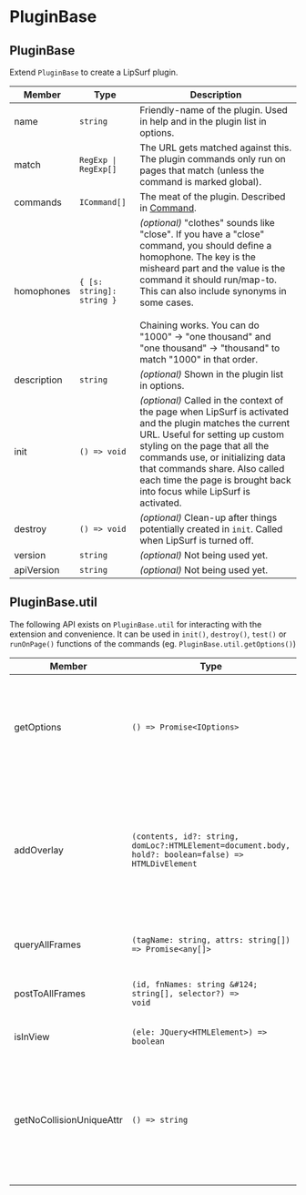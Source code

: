 # PluginBase

## PluginBase

Extend `PluginBase` to create a LipSurf plugin.

Member | Type | Description
------|------|------------
name | `string` | Friendly-name of the plugin. Used in help and in the plugin list in options.
match | <code>RegExp &#124; RegExp[]</code> | The URL gets matched against this. The plugin commands only run on pages that match (unless the command is marked global).
commands | `ICommand[]` | The meat of the plugin. Described in [Command](/api-reference/command).
homophones | `{ [s: string]: string }` | _(optional)_ "clothes" sounds like "close". If you have a "close" command, you should define a homophone. The key is the misheard part and the value is the command it should run/map-to. This can also include synonyms in some cases. <br> <br> Chaining works. You can do "1000" -> "one thousand" and "one thousand" -> "thousand" to match "1000" in that order.
description| `string` | _(optional)_ Shown in the plugin list in options.
init | `() => void` | _(optional)_ Called in the context of the page when LipSurf is activated and the plugin matches the current URL. Useful for setting up custom styling on the page that all the commands use, or initializing data that commands share. Also called each time the page is brought back into focus while LipSurf is activated.
destroy | `() => void` | _(optional)_ Clean-up after things potentially created in `init`. Called when LipSurf is turned off.
version | `string` | _(optional)_ Not being used yet.
apiVersion | `string` | _(optional)_ Not being used yet.

## PluginBase.util
The following API exists on `PluginBase.util` for interacting with the extension and convenience. It can be used in `init()`, `destroy()`, `test()` or `runOnPage()` functions of the commands (eg. `PluginBase.util.getOptions()`)


|           Member               |       Type           | Description  |
|-----------------------------|---------------------------|--------------|
|getOptions | `() => Promise<IOptions>` | Get all the user-set options (Used by the "Help" command for example to generate the list of possible commands).|
|addOverlay              |`(contents, id?: string, domLoc?:HTMLElement=document.body, hold?: boolean=false) => HTMLDivElement` | Add a div with a shadow DOM and return it. The overlay will be automatically removed when LipSurf is deactivated so you don't need to clean it up yourself. |
|queryAllFrames|`(tagName: string, attrs: string[]) => Promise<any[]>`|Query all frames includes IFrames.|
|postToAllFrames|<code>(id, fnNames: string \&#124; string[], selector?) => void</code>|Send a message to the frame beacon of all frames.|
|isInView|`(ele: JQuery<HTMLElement>) => boolean`|Checks if an element is in the viewport.|
|getNoCollisionUniqueAttr|`() => string`|Use the string returned from here to keep everything under the LipSurf namespace and prevent page pollution/plugin collisions.|

